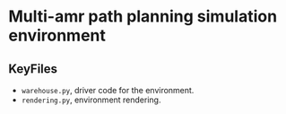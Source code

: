 # Multi-amr path planning simulation environment

## KeyFiles
- `warehouse.py`, driver code for the environment.
- `rendering.py`, environment rendering.
